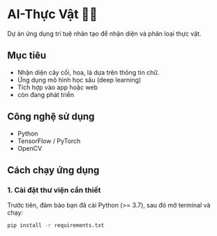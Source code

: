 # AI-Thực Vật 🌿🤖

Dự án ứng dụng trí tuệ nhân tạo để nhận diện và phân loại thực vật.

## Mục tiêu
- Nhận diện cây cối, hoa, lá dựa trên thông tin chữ.
- Ứng dụng mô hình học sâu (deep learning)
- Tích hợp vào app hoặc web
- còn đang phát triển
## Công nghệ sử dụng
- Python
- TensorFlow / PyTorch
- OpenCV
## Cách chạy ứng dụng

### 1. Cài đặt thư viện cần thiết

Trước tiên, đảm bảo bạn đã cài Python (>= 3.7), sau đó mở terminal và chạy:

```bash
pip install -r requirements.txt
